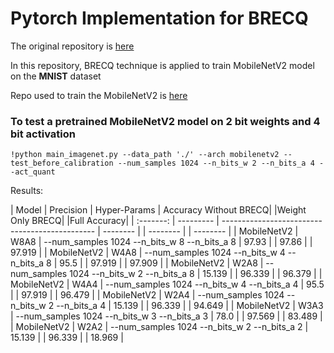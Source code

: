 # Pytorch Implementation for BRECQ

The original repository is [here](https://https://github.com/yhhhli/BRECQ.git)

In this repository, BRECQ technique is applied to train MobileNetV2 model on the <b>MNIST</b> dataset

Repo used to train the MobileNetV2 is [here](https://github.com/Mayurji/Image-Classification-PyTorch.git)

### To test a pretrained MobileNetV2 model on 2 bit weights and 4 bit activation 
```
!python main_imagenet.py --data_path './' --arch mobilenetv2 --test_before_calibration --num_samples 1024 --n_bits_w 2 --n_bits_a 4 --act_quant
```

Results:
                                                             
|   Model   | Precision | Hyper-Params                                   | Accuracy Without BRECQ|   |Weight Only BRECQ|      |Full Accuracy|
| :-------: | --------- | ---------------------------------------------- | -------- |                | -------- |            | -------- |
| MobileNetV2 | W8A8     | --num_samples 1024 --n_bits_w 8 --n_bits_a 8  |  97.93   |                |  97.86   |            |  97.919  |
| MobileNetV2 | W4A8     | --num_samples 1024 --n_bits_w 4 --n_bits_a 8  |  95.5    |                |  97.919  |            |  97.909  |
| MobileNetV2 | W2A8     | --num_samples 1024 --n_bits_w 2 --n_bits_a 8  |  15.139  |                |  96.339  |            |  96.379  |
| MobileNetV2 | W4A4     | --num_samples 1024 --n_bits_w 4 --n_bits_a 4  |  95.5    |                |  97.919  |            |  96.479  |
| MobileNetV2 | W2A4     | --num_samples 1024 --n_bits_w 2 --n_bits_a 4  |  15.139  |                |  96.339  |            |  94.649  |
| MobileNetV2 | W3A3     | --num_samples 1024 --n_bits_w 3 --n_bits_a 3  |  78.0    |                |  97.569  |            |  83.489  |
| MobileNetV2 | W2A2     | --num_samples 1024 --n_bits_w 2 --n_bits_a 2  |  15.139  |                |  96.339  |            |  18.969  |


<br/>
